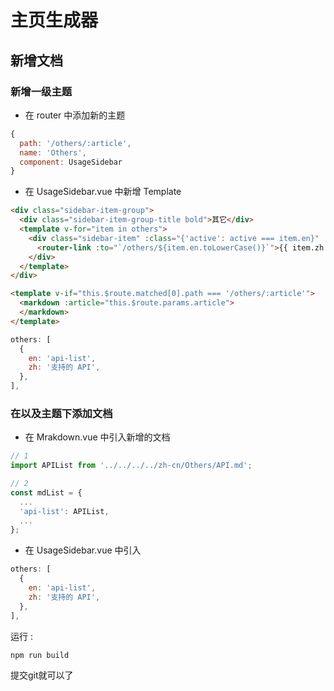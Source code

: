# 主页生成器

## 新增文档

### 新增一级主题

- 在 router 中添加新的主题

```js
{
  path: '/others/:article',
  name: 'Others',
  component: UsageSidebar
}
```

- 在 UsageSidebar.vue 中新增 Template

```html
<div class="sidebar-item-group">
  <div class="sidebar-item-group-title bold">其它</div>
  <template v-for="item in others">
    <div class="sidebar-item" :class="{'active': active === item.en}" :key="item.en">
      <router-link :to="`/others/${item.en.toLowerCase()}`">{{ item.zh }}</router-link>
    </div>
  </template>
</div>

<template v-if="this.$route.matched[0].path === '/others/:article'">
  <markdown :article="this.$route.params.article">
  </markdown>
</template>
```

```js
others: [
  {
    en: 'api-list',
    zh: '支持的 API',
  },
],
```

### 在以及主题下添加文档

- 在 Mrakdown.vue 中引入新增的文档

```js
// 1
import APIList from '../../../../zh-cn/Others/API.md';

// 2
const mdList = {
  ...
  'api-list': APIList,
  ...
};
```

- 在 UsageSidebar.vue 中引入

```js
others: [
  {
    en: 'api-list',
    zh: '支持的 API',
  },
],
```
运行 :

```js
npm run build
```
提交git就可以了

